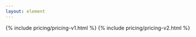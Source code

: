 ```yaml
---
layout: element
---
```

{% include pricing/pricing-v1.html %}
{% include pricing/pricing-v2.html %}
